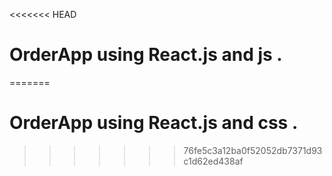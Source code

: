 <<<<<<< HEAD
# OrderApp using React.js and js .
=======
# OrderApp using React.js and css .
>>>>>>> 76fe5c3a12ba0f52052db7371d93c1d62ed438af
